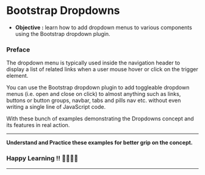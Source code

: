 # Bootstrap Dropdowns
- **Objective :** learn how to add dropdown menus to various components using the Bootstrap dropdown plugin.

### Preface
The dropdown menu is typically used inside the navigation header to display a list of related links when a user mouse hover or click on the trigger element.

You can use the Bootstrap dropdown plugin to add toggleable dropdown menus (i.e. open and close on click) to almost anything such as links, buttons or button groups, navbar, tabs and pills nav etc. without even writing a single line of JavaScript code.

With these bunch of examples demonstrating the Dropdowns concept and its features in real action.

---
**Understand and Practice these examples for better grip on the concept.**

### Happy Learning !! 👍🏻✌🏻

---

